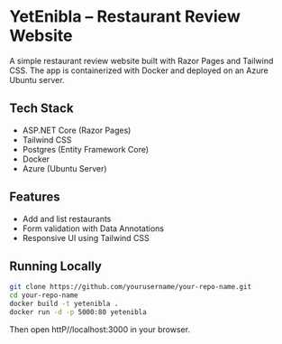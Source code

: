 # YetEnibla – Restaurant Review Website

A simple restaurant review website built with Razor Pages and Tailwind CSS. The app is containerized with Docker and deployed on an Azure Ubuntu server.

## Tech Stack

- ASP.NET Core (Razor Pages)
- Tailwind CSS
- Postgres (Entity Framework Core)
- Docker
- Azure (Ubuntu Server)

## Features

- Add and list restaurants
- Form validation with Data Annotations
- Responsive UI using Tailwind CSS

## Running Locally

```bash
git clone https://github.com/yourusername/your-repo-name.git
cd your-repo-name
docker build -t yetenibla .
docker run -d -p 5000:80 yetenibla
```

Then open httP//localhost:3000 in your browser.
